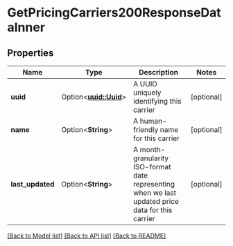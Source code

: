 # GetPricingCarriers200ResponseDataInner

## Properties

Name | Type | Description | Notes
------------ | ------------- | ------------- | -------------
**uuid** | Option<[**uuid::Uuid**](uuid::Uuid.md)> | A UUID uniquely identifying this carrier | [optional]
**name** | Option<**String**> | A human-friendly name for this carrier | [optional]
**last_updated** | Option<**String**> | A month-granularity ISO-format date representing when we last updated price data for this carrier | [optional]

[[Back to Model list]](../README.md#documentation-for-models) [[Back to API list]](../README.md#documentation-for-api-endpoints) [[Back to README]](../README.md)


